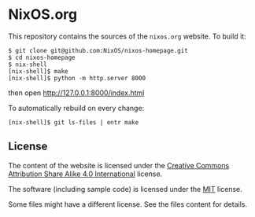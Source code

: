 NixOS.org
=========

This repository contains the sources of the `nixos.org` website.  To
build it:

    $ git clone git@github.com:NixOS/nixos-homepage.git
    $ cd nixos-homepage
    $ nix-shell
    [nix-shell]$ make
    [nix-shell]$ python -m http.server 8000

then open http://127.0.0.1:8000/index.html

To automatically rebuild on every change:

    [nix-shell]$ git ls-files | entr make

## License

The content of the website is licensed under the [Creative Commons Attribution Share Alike 4.0 International](LICENSES/CC-BY-SA-4.0.txt) license.

The software (including sample code) is licensed under the [MIT](LICENSES/MIT.txt) license.

Some files might have a different license. See the files content for details.
